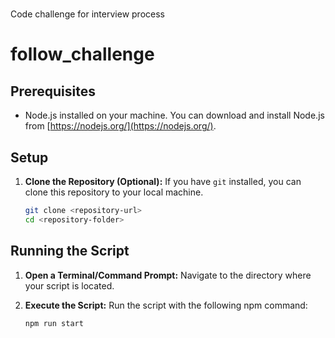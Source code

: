 # 
Code challenge for interview process 

# follow_challenge

## Prerequisites

- Node.js installed on your machine. You can download and install Node.js from [https://nodejs.org/](https://nodejs.org/).

## Setup

1. **Clone the Repository (Optional):** If you have `git` installed, you can clone this repository to your local machine. 

    ```bash
    git clone <repository-url>
    cd <repository-folder>
    ```


## Running the Script

1. **Open a Terminal/Command Prompt:** Navigate to the directory where your script is located.
2. **Execute the Script:** Run the script with the following npm command:

    ```bash
    npm run start
    ```